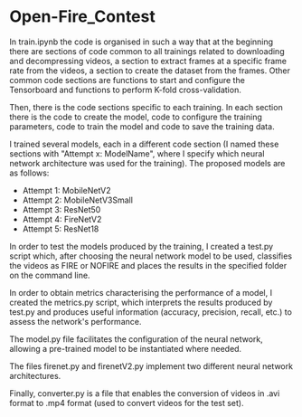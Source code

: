 # Open-Fire_Contest
In train.ipynb the code is organised in such a way that at the beginning there are sections of code common to all trainings related to downloading and decompressing videos, a section to extract frames at a specific frame rate from the videos, a section to create the dataset from the frames. Other common code sections are functions to start and configure the Tensorboard and functions to perform K-fold cross-validation. 

Then, there is the code sections specific to each training. In each section there is the code to create the model, code to configure the training parameters, code to train the model and code to save the training data.

I trained several models, each in a different code section (I named these sections with "Attempt x: ModelName", where I specify which neural network architecture was used for the training). The proposed models are as follows:
 - Attempt 1: MobileNetV2
 - Attempt 2: MobileNetV3Small
 - Attempt 3: ResNet50
 - Attempt 4: FireNetV2
 - Attempt 5: ResNet18

In order to test the models produced by the training, I created a test.py script which, after choosing the neural network model to be used, classifies the videos as FIRE or NOFIRE and places the results in the specified folder on the command line.

In order to obtain metrics characterising the performance of a model, I created the metrics.py script, which interprets the results produced by test.py and produces useful information (accuracy, precision, recall, etc.) to assess the network's performance.

The model.py file facilitates the configuration of the neural network, allowing a pre-trained model to be instantiated where needed.

The files firenet.py and firenetV2.py implement two different neural network architectures.

Finally, converter.py is a file that enables the conversion of videos in .avi format to .mp4 format (used to convert videos for the test set).
